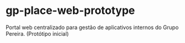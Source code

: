 # gp-place-web-prototype
 Portal web centralizado para gestão de aplicativos internos do Grupo Pereira.  (Protótipo inicial)
